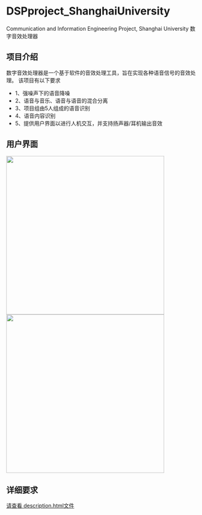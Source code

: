 # DSPproject_ShanghaiUniversity
 Communication and Information Engineering Project, Shanghai University
 数字音效处理器

## 项目介绍

数字音效处理器是一个基于软件的音效处理工具，旨在实现各种语音信号的音效处理。 
该项目有以下要求 
* 1、强噪声下的语音降噪
* 2、语音与音乐、语音与语音的混合分离
* 3、项目组由5人组成的语音识别
* 4、语音内容识别
* 5、提供用户界面以进行人机交互，并支持扬声器/耳机输出音效
 
## 用户界面

<img src="https://github.com/AuroraEchos/DSPproject_ShanghaiUniversity/assets/105660769/9acd624f-06cb-4bb2-8693-f890604165ac" width="420px"><img src="https://github.com/AuroraEchos/DSPproject_ShanghaiUniversity/assets/105660769/4a581f01-3f8f-4f95-bcd7-865bb972277a" width="420px">

## 详细要求

[请查看 description.html文件]()
